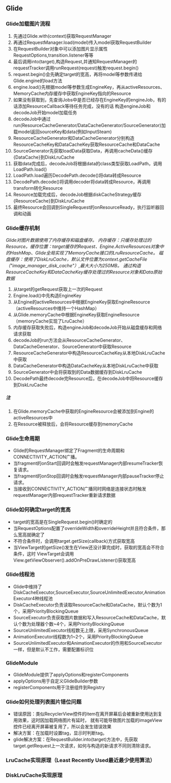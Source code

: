 ## Glide

### Glide加载图片流程

1. 先通过Glide.with(context)获取RequestManager
1. 再通过RequestManager.load(model)传入model获取RequestBuilder
1. 在RequestBuilder对象中可以添加图片显示属性RequestOptions,transition.listener等等
1. 最后调用into(target),构造Request,并通知RequestManager的requestTracker调用runRequest(request)触发request.begin()
1. request.begin()会先确定target的宽高，再将model等参数传递给Glide.engine的load方法
1. engine.load()先根据model等参数生成EngineKey，再从activeResources、MemoryCache内存缓存中获取EngineKey指向的Resource
1. 如果没有获取到，先查询Jobs中是否已经存在EngineKey的engineJob，有的话添加ResourceCallback等待任务完成，没有的话
构造engineJob和decodeJob开始model加载任务
1. decodeJob中通过run(ResourceCacheGenerator/DataCacheGenerator/SourceGenerator)加载model返回sourceKey和data(例如InputSteam)
1. ResourceCacheGenerator和DataCacheGenerator分别构造ResourceCacheKey和DataCacheKey获取ResourceCache和DataCache
1. SourceGenerator先获取loadData获取Data，再调用cacheData()缓存{DataCache}到DiskLruCache
1. 获取data完成后，decodeJob将根据data的class类型获取LoadPath，调用LoadPath.load()
1. LoadPath.load遍历DecodePath.decode()将data转成Resource
1. DecodePath.decode()将调用decoder将data转成Resource，再调用transform转化Resource
1. Resource加载完成后，decodeJob根据diskCacheStrategy缓存{ResourceCache}到DiskLruCache
1. 最终Resource会回调到SingleRequest的onResourceReady，执行监听器回调和动画

### Glide缓存机制

*Glide对图片数据使用了内存缓存和磁盘缓存。
内存缓存：只缓存处理过的Resource。缓存位置：target缓存的Request、Engine.ActiveResources对象中的HashMap、Glide全局实现了MemoryCache接口的LruResourceCache。
磁盘缓存：使用了DiskLruCache，默认文件位置为context.getCacheFile（"image_manager_disk_cache"）,最大大小为250MB。
通过构造ResourceCacheKey和DataCacheKey缓存处理过的Resource对象和Data原始数据*

1. 从target的getRequest获取上一次的Request
1. Engine.load()中先构造EngineKey
1. 从Engine的activeResources中根据EngineKey获取EngineResource（activeResources中维持一个HashMap）
1. 从Glide.memoryCache中根据EngineKey获取EngineResource（memoryCache实现了LruCache）
1. 内存缓存获取失败后，构造engineJob和decodeJob开始从磁盘缓存和网络请求获取
1. decodeJob的run方法会从ResourceCacheGenerator、DataCacheGenerator、SourceGenerator中获取Resource
1. ResourceCacheGenerator中构造ResourceCacheKey从本地DiskLruCache中获取
1. DataCacheGenerator中构造DataCacheKey从本地DiskLruCache中获取
1. SourceGenerator中会将获取到的Data数据缓存到DiskLruCache
1. DecodePath最终decode完Resource后，在decodeJob中将Resource缓存到DiskLruCache

##### 注

1. 在Glide.memoryCache中获取的EngineResource会被添加到Engine的activeResources中
1. 在Resource被释放后，会将Resource缓存到memoryCache

### Glide生命周期

* Glide的RequestManager绑定了Fragment的生命周期和CONNECTIVITY_ACTION广播。
* 当fragment的onStart回调时会触发requestManager内部resumeTracker恢复请求。
* 当fragment的onStop回调时会触发requestManager内部pauseTracker停止请求。
* 当接收到CONNECTIVITY_ACTION广播同时网络是连接状态时触发requestManager内部requestTracker重新请求数据

### Glide如何确定target的宽高

* target的宽高是在SingleRequest.begin()时确定的
* 当RequestOptions配置了overrideWidth和overrideHeight并且符合条件，那么宽高就确定了
* 不符合条件时，会调用target.getSize(callback)方式获取宽高
* 当ViewTarget的getSize()发生在View还没计算完成时，获取的宽高会不符合条件，这时
ViewTarget会调用View.getViewObserver().addOnPreDrawListener()获取宽高

### Glide线程池

* Glide中维持了DiskCacheExecutor,SourceExecutor,SourceUnlimitedExecutor,AnimationExecutor4种线程池
* DiskCacheExecutor负责读取ResourceCache和DataCache，默认个数为1个，采用PriorityBlockingQueue
* SourceExecutor负责获取图片数据和写入ResourceCache和DataCache，默认个数为处理器个数~4个，采用PriorityBlockingQueue
* SourceUnlimitedExecutor线程数无上限，采用SynchronousQueue
* AnimationExecutor线程数为1~2个，采用PriorityBlockingQueue
* SourceUnlimitedExecutor和AnimationExecutor的作用和SourceExecutor一样，但是默认不工作，需要配置标识位

### GlideModule

* GlideModule提供了applyOptions和registerComponents
* applyOptions用于自定义GlideBuilder参数
* registerComponents用于注册组件到Registry

### Glide如何处理列表图片错位问题

* 错误原因：类似RecyclerView控件的item在离开屏幕后会被重新使用达到复用效果，这时因加载网络图片有延时，
就有可能导致图片加载的imageView控件已经离开屏幕被复用了，所以会发生错误效果
* 解决方案：在加载时设置tag，显示时判断tag。
* glide解决方案：在RequestBuilder.into(target)方法中，先获取target.getRequest上一次请求，如何与构造的新请求不同则清除请求。

### LruCache实现原理（Least Recently Used最近最少使用算法）



### DiskLruCache实现原理




